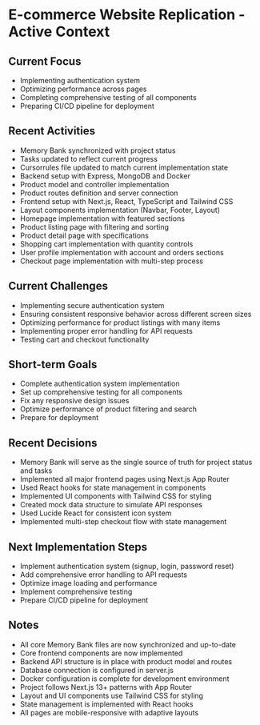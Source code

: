# E-commerce Website Replication - Active Context

## Current Focus
- Implementing authentication system
- Optimizing performance across pages
- Completing comprehensive testing of all components
- Preparing CI/CD pipeline for deployment

## Recent Activities
- Memory Bank synchronized with project status
- Tasks updated to reflect current progress
- Cursorrules file updated to match current implementation state
- Backend setup with Express, MongoDB and Docker
- Product model and controller implementation
- Product routes definition and server connection
- Frontend setup with Next.js, React, TypeScript and Tailwind CSS
- Layout components implementation (Navbar, Footer, Layout)
- Homepage implementation with featured sections
- Product listing page with filtering and sorting
- Product detail page with specifications
- Shopping cart implementation with quantity controls
- User profile implementation with account and orders sections
- Checkout page implementation with multi-step process

## Current Challenges
- Implementing secure authentication system
- Ensuring consistent responsive behavior across different screen sizes
- Optimizing performance for product listings with many items
- Implementing proper error handling for API requests
- Testing cart and checkout functionality

## Short-term Goals
- Complete authentication system implementation
- Set up comprehensive testing for all components
- Fix any responsive design issues
- Optimize performance of product filtering and search
- Prepare for deployment

## Recent Decisions
- Memory Bank will serve as the single source of truth for project status and tasks
- Implemented all major frontend pages using Next.js App Router
- Used React hooks for state management in components
- Implemented UI components with Tailwind CSS for styling
- Created mock data structure to simulate API responses
- Used Lucide React for consistent icon system
- Implemented multi-step checkout flow with state management

## Next Implementation Steps
- Implement authentication system (signup, login, password reset)
- Add comprehensive error handling to API requests
- Optimize image loading and performance
- Implement comprehensive testing
- Prepare CI/CD pipeline for deployment

## Notes
- All core Memory Bank files are now synchronized and up-to-date
- Core frontend components are now implemented
- Backend API structure is in place with product model and routes
- Database connection is configured in server.js
- Docker configuration is complete for development environment
- Project follows Next.js 13+ patterns with App Router
- Layout and UI components use Tailwind CSS for styling
- State management is implemented with React hooks
- All pages are mobile-responsive with adaptive layouts 